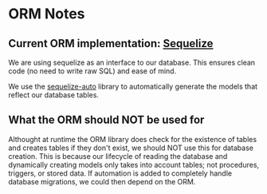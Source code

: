 # ORM Notes

## Current ORM implementation: [Sequelize](https://www.npmjs.com/package/sequelize)

We are using sequelize as an interface to our database.
This ensures clean code (no need to write raw SQL) and ease of mind.

We use the [sequelize-auto](https://github.com/sequelize/sequelize-auto) library to automatically generate the models that reflect our database tables.

## What the ORM should NOT be used for

Althought at runtime the ORM library does check for the existence of tables and creates tables if they don't exist, we should NOT use this for database creation.
This is because our lifecycle of reading the database and dynamically creating models only takes into account tables; not procedures, triggers, or stored data.
If automation is added to completely handle database migrations, we could then depend on the ORM.
